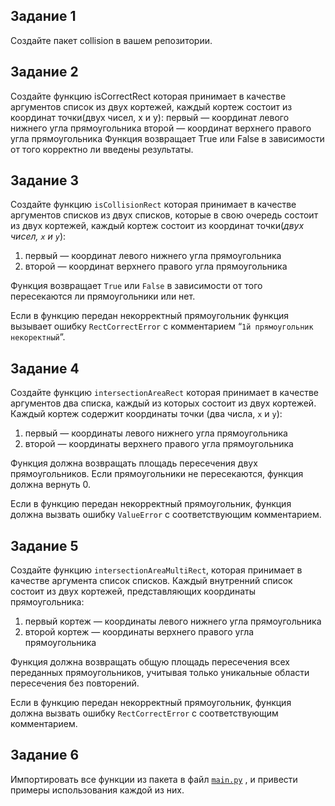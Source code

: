 ## Задание 1

Создайте пакет collision в вашем репозитории.

## Задание 2 

Создайте функцию isCorrectRect  которая принимает в качестве аргументов список из двух кортежей, каждый кортеж состоит из координат точки(двух чисел, x и y): 
первый — координат левого нижнего угла прямоугольника 
второй — координат верхнего правого угла прямоугольника 
Функция возвращает True или False в зависимости от того  корректно ли введены результаты.

## Задание 3

Создайте функцию `isCollisionRect` которая принимает в качестве аргументов списков из двух списков, которые в свою очередь состоит из двух кортежей, каждый кортеж состоит из координат точки(*двух чисел, `x` и `y`*): 

1. первый — координат левого нижнего угла прямоугольника 
2. второй — координат верхнего правого угла прямоугольника 

Функция возвращает `True` или `False` в зависимости от того пересекаются ли прямоугольники или нет.

Если в функцию передан некорректный прямоугольник функция вызывает ошибку `RectCorrectError` c комментарием “`1й прямоугольник некоректный`”.
## Задание 4

Создайте функцию `intersectionAreaRect` которая принимает в качестве аргументов два списка, каждый из которых состоит из двух кортежей. Каждый кортеж содержит координаты точки (два числа, `x` и `y`):

1. первый — координаты левого нижнего угла прямоугольника
2. второй — координаты верхнего правого угла прямоугольника

Функция должна возвращать площадь пересечения двух прямоугольников. Если прямоугольники не пересекаются, функция должна вернуть 0.

Если в функцию передан некорректный прямоугольник, функция должна вызвать ошибку `ValueError` с соответствующим комментарием.
## Задание 5

Создайте функцию `intersectionAreaMultiRect`, которая принимает в качестве аргумента список списков. Каждый внутренний список состоит из двух кортежей, представляющих координаты прямоугольника:

1. первый кортеж — координаты левого нижнего угла прямоугольника
2. второй кортеж — координаты верхнего правого угла прямоугольника

Функция должна возвращать общую площадь пересечения всех переданных прямоугольников, учитывая только уникальные области пересечения без повторений.

Если в функцию передан некорректный прямоугольник, функция должна вызвать ошибку `RectCorrectError` с соответствующим комментарием.
## Задание 6

Импортировать все функции из пакета в файл [`main.py`](http://main.py) , и привести примеры использования каждой из них.
